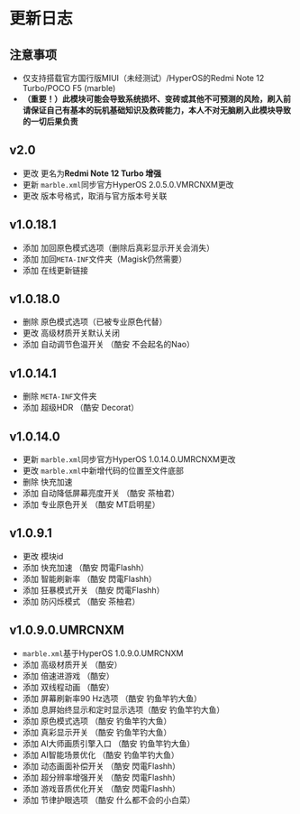 # 更新日志

## 注意事项
- 仅支持搭载官方国行版MIUI（未经测试）/HyperOS的Redmi Note 12 Turbo/POCO F5 (marble)
- **（重要！）此模块可能会导致系统损坏、变砖或其他不可预测的风险，刷入前请保证自己有基本的玩机基础知识及救砖能力，本人不对无脑刷入此模块导致的一切后果负责**

## v2.0
- 更改 更名为**Redmi Note 12 Turbo 增强**
- 更新 `marble.xml`同步官方HyperOS 2.0.5.0.VMRCNXM更改
- 更改 版本号格式，取消与官方版本号关联

## v1.0.18.1
- 添加 加回原色模式选项（删除后真彩显示开关会消失）
- 添加 加回`META-INF`文件夹（Magisk仍然需要）
- 添加 在线更新链接

## v1.0.18.0
- 删除 原色模式选项（已被专业原色代替）
- 更改 高级材质开关默认关闭
- 添加 自动调节色温开关 （酷安 不会起名的Nao）

## v1.0.14.1
- 删除 `META-INF`文件夹
- 添加 超级HDR （酷安 Decorat）

## v1.0.14.0
- 更新 `marble.xml`同步官方HyperOS 1.0.14.0.UMRCNXM更改
- 更改 `marble.xml`中新增代码的位置至文件底部
- 删除 快充加速
- 添加 自动降低屏幕亮度开关 （酷安 茶柚君）
- 添加 专业原色开关 （酷安 MT启明星）

## v1.0.9.1
- 更改 模块id
- 添加 快充加速 （酷安 閃電Flashh）
- 添加 智能刷新率 （酷安 閃電Flashh）
- 添加 狂暴模式开关 （酷安 閃電Flashh）
- 添加 防闪烁模式 （酷安 茶柚君）

## v1.0.9.0.UMRCNXM
- `marble.xml`基于HyperOS 1.0.9.0.UMRCNXM
- 添加 高级材质开关 （酷安）
- 添加 倍速进游戏 （酷安）
- 添加 双线程动画 （酷安）
- 添加 屏幕刷新率90 Hz选项 （酷安 钓鱼竿钓大鱼）
- 添加 息屏始终显示和定时显示选项（酷安 钓鱼竿钓大鱼）
- 添加 原色模式选项 （酷安 钓鱼竿钓大鱼）
- 添加 真彩显示开关 （酷安 钓鱼竿钓大鱼）
- 添加 AI大师画质引擎入口 （酷安 钓鱼竿钓大鱼）
- 添加 AI智能场景优化 （酷安 钓鱼竿钓大鱼）
- 添加 动态画面补偿开关 （酷安 閃電Flashh）
- 添加 超分辨率增强开关 （酷安 閃電Flashh）
- 添加 游戏音质优化开关 （酷安 閃電Flashh）
- 添加 节律护眼选项 （酷安 什么都不会的小白菜）